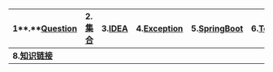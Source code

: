 #### 

| 1**.**[**Question**](#) | **2.**[**集合**](/chapter1/ji-he.md) | **3.**[**IDEA**](/chapter1/idea.md) | **4.**[**Exception**](/chapter1/exception.md) | **5.**[**SpringBoot**](/chapter1/springboot.md) | **6.**[**Tools**](/chapter1/tools.md) | **7.Jpa** |
| :--- | :--- | :--- | :--- | :--- | :--- | :--- |
| **8.**[**知识链接**](/chapter1/zhi-shi-lian-jie.md) |  |  |  |  |  |  |



